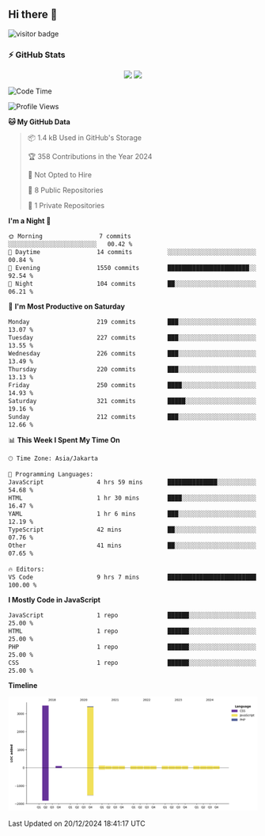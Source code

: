 ## Hi there 👋

<!--
**intifada95/intifada95** is a ✨ _special_ ✨ repository because its `README.md` (this file) appears on your GitHub profile.

Here are some ideas to get you started:

- 🔭 I’m currently working on ...
- 🌱 I’m currently learning ...
- 👯 I’m looking to collaborate on ...
- 🤔 I’m looking for help with ...
- 💬 Ask me about ...
- 📫 How to reach me: ...
- 😄 Pronouns: ...
- ⚡ Fun fact: ...
-->

![visitor badge](https://visitor-badge.laobi.icu/badge?page_id=intifada95&format=true)

### :zap: GitHub Stats

<p align="center">
  <img height="180em" src="https://gh-readme-stats-intfd.vercel.app/api?username=intifada95&show_icons=true&include_all_commits=true&count_private=true"/>
  <img height="180em" src="https://gh-readme-stats-intfd.vercel.app/api/top-langs/?username=intifada95&layout=compact&langs_count=6"/>
</p>

<!--START_SECTION:waka-->
![Code Time](http://img.shields.io/badge/Code%20Time-5%2C262%20hrs%2032%20mins-blue)

![Profile Views](http://img.shields.io/badge/Profile%20Views-0-blue)

**🐱 My GitHub Data** 

> 📦 1.4 kB Used in GitHub's Storage 
 > 
> 🏆 358 Contributions in the Year 2024
 > 
> 🚫 Not Opted to Hire
 > 
> 📜 8 Public Repositories 
 > 
> 🔑 1 Private Repositories 
 > 
**I'm a Night 🦉** 

```text
🌞 Morning                7 commits           ░░░░░░░░░░░░░░░░░░░░░░░░░   00.42 % 
🌆 Daytime                14 commits          ░░░░░░░░░░░░░░░░░░░░░░░░░   00.84 % 
🌃 Evening                1550 commits        ███████████████████████░░   92.54 % 
🌙 Night                  104 commits         ██░░░░░░░░░░░░░░░░░░░░░░░   06.21 % 
```
📅 **I'm Most Productive on Saturday** 

```text
Monday                   219 commits         ███░░░░░░░░░░░░░░░░░░░░░░   13.07 % 
Tuesday                  227 commits         ███░░░░░░░░░░░░░░░░░░░░░░   13.55 % 
Wednesday                226 commits         ███░░░░░░░░░░░░░░░░░░░░░░   13.49 % 
Thursday                 220 commits         ███░░░░░░░░░░░░░░░░░░░░░░   13.13 % 
Friday                   250 commits         ████░░░░░░░░░░░░░░░░░░░░░   14.93 % 
Saturday                 321 commits         █████░░░░░░░░░░░░░░░░░░░░   19.16 % 
Sunday                   212 commits         ███░░░░░░░░░░░░░░░░░░░░░░   12.66 % 
```


📊 **This Week I Spent My Time On** 

```text
🕑︎ Time Zone: Asia/Jakarta

💬 Programming Languages: 
JavaScript               4 hrs 59 mins       ██████████████░░░░░░░░░░░   54.68 % 
HTML                     1 hr 30 mins        ████░░░░░░░░░░░░░░░░░░░░░   16.47 % 
YAML                     1 hr 6 mins         ███░░░░░░░░░░░░░░░░░░░░░░   12.19 % 
TypeScript               42 mins             ██░░░░░░░░░░░░░░░░░░░░░░░   07.76 % 
Other                    41 mins             ██░░░░░░░░░░░░░░░░░░░░░░░   07.65 % 

🔥 Editors: 
VS Code                  9 hrs 7 mins        █████████████████████████   100.00 % 
```

**I Mostly Code in JavaScript** 

```text
JavaScript               1 repo              ██████░░░░░░░░░░░░░░░░░░░   25.00 % 
HTML                     1 repo              ██████░░░░░░░░░░░░░░░░░░░   25.00 % 
PHP                      1 repo              ██████░░░░░░░░░░░░░░░░░░░   25.00 % 
CSS                      1 repo              ██████░░░░░░░░░░░░░░░░░░░   25.00 % 
```



**Timeline**

![Lines of Code chart](https://raw.githubusercontent.com/intifada95/intifada95/main/assets/bar_graph.png)


 Last Updated on 20/12/2024 18:41:17 UTC
<!--END_SECTION:waka-->
